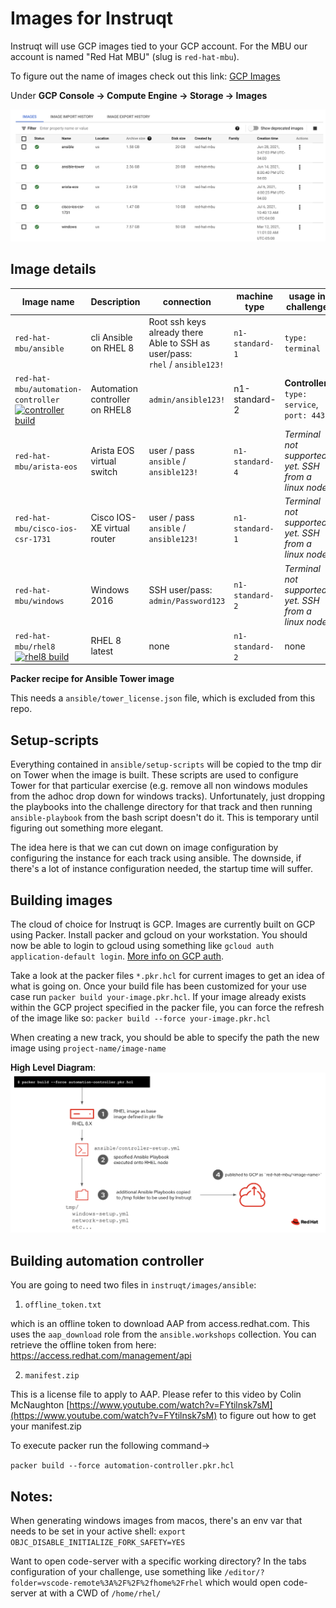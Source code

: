 # Images for Instruqt

Instruqt will use GCP images tied to your GCP account.  For the MBU our account is named "Red Hat MBU" (slug is `red-hat-mbu`).

To figure out the name of images check out this link:
[GCP Images](https://cloud.google.com/compute/docs/images#list_of_public_images_available_on)

Under **GCP Console -> Compute Engine -> Storage -> Images**

![screen shot](screen_shot_gcp_images.png)

## Image details

Image name | Description | connection | machine type | usage in challenge
--- | --- | --- | --- | ---
`red-hat-mbu/ansible` | cli Ansible on RHEL 8 | Root ssh keys already there<br>Able to SSH as user/pass: <br> `rhel` / `ansible123!` | `n1-standard-1` | `type: terminal`
`red-hat-mbu/automation-controller` [![controller build](https://github.com/ansible/instruqt/actions/workflows/controller-build.yml/badge.svg)](https://github.com/ansible/instruqt/actions/workflows/controller-build.yml) | Automation controller on RHEL8 | `admin/ansible123!` | n1-standard-2 | **Controller**: `type: service`, `port: 443`
`red-hat-mbu/arista-eos` | Arista EOS virtual switch | user / pass <br> `ansible` / `ansible123!` | `n1-standard-4` | *Terminal not supported yet. SSH from a linux node* |
`red-hat-mbu/cisco-ios-csr-1731` | Cisco IOS-XE virtual router | user / pass <br> `ansible` / `ansible123!` | `n1-standard-1` | *Terminal not supported yet. SSH from a linux node* |
`red-hat-mbu/windows` | Windows 2016 | SSH user/pass: `admin/Password123` | `n1-standard-2` | *Terminal not supported yet. SSH from a linux node*
`red-hat-mbu/rhel8` [![rhel8 build](https://github.com/ansible/instruqt/actions/workflows/rhel8-build.yml/badge.svg)](https://github.com/ansible/instruqt/actions/workflows/rhel8-build.yml)  | RHEL 8 latest | none | `n1-standard-2` | none

**Packer recipe for Ansible Tower image**

This needs a `ansible/tower_license.json` file, which is excluded from this repo.

## Setup-scripts

Everything contained in `ansible/setup-scripts` will be copied to the tmp dir on Tower when the image is built. These scripts are used to configure Tower for that particular exercise (e.g. remove all non windows modules from the adhoc drop down for windows tracks). Unfortunately, just dropping the playbooks into the challenge directory for that track and then running `ansible-playbook` from the bash script doesn't do it. This is temporary until figuring out something more elegant.

The idea here is that we can cut down on image configuration by configuring the instance for each track using ansible. The downside, if there's a lot of instance configuration needed, the startup time will suffer.

## Building images

The cloud of choice for Instruqt is GCP. Images are currently built on GCP using Packer. Install packer and gcloud on your workstation. You should now be able to login to gcloud using something like `gcloud auth application-default login`. [More info on GCP auth](https://cloud.google.com/sdk/gcloud/reference/auth/application-default).

Take a look at the packer files `*.pkr.hcl` for current images to get an idea of what is going on. Once your build file has been customized for your use case run `packer build your-image.pkr.hcl`. If your image already exists within the GCP project specified in the packer file, you can force the refresh of the image like so: `packer build --force your-image.pkr.hcl`

When creating a new track, you should be able to specify the path the new image using `project-name/image-name`

**High Level Diagram**:
![high level diagram picture](build_process.png)

## Building automation controller

You are going to need two files in `instruqt/images/ansible`:

1. `offline_token.txt`

which is an offline token to download AAP from access.redhat.com.  This uses the `aap_download` role from the `ansible.workshops` collection.  You can retrieve the offline token from here: [https://access.redhat.com/management/api
](https://access.redhat.com/management/api)

2. `manifest.zip`

This is a license file to apply to AAP.  Please refer to this video by Colin McNaughton [https://www.youtube.com/watch?v=FYtilnsk7sM](https://www.youtube.com/watch?v=FYtilnsk7sM) to figure out how to get your manifest.zip

To execute packer run the following command->

```packer build --force automation-controller.pkr.hcl```


## Notes:
When generating windows images from macos, there's an env var that needs to be set in your active shell: `export OBJC_DISABLE_INITIALIZE_FORK_SAFETY=YES`

Want to open code-server with a specific working directory? In the tabs configuration of your challenge, use something like `/editor/?folder=vscode-remote%3A%2F%2F%2fhome%2Frhel` which would open code-server at with a CWD of `/home/rhel/`
